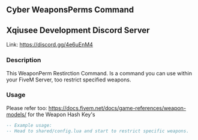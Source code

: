 ## Cyber WeaponsPerms Command

## Xqiusee Development Discord Server

Link: https://discord.gg/4e6uEnM4

### Description

This WeaponPerm Restirction Command. Is a command you can use within your FiveM Server, too restrict specified weapons.

### Usage

Please refer too: https://docs.fivem.net/docs/game-references/weapon-models/ for the Weapon Hash Key's

```lua
-- Example usage:
-- Head to shared/config.lua and start to restrict specific weapons.
